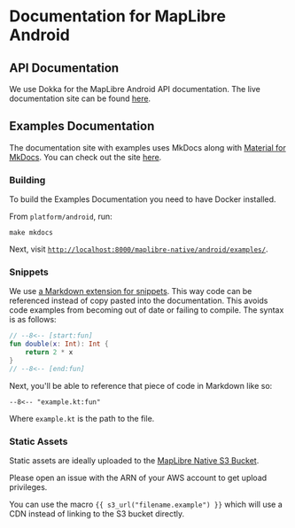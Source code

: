 # Documentation for MapLibre Android

## API Documentation

We use Dokka for the MapLibre Android API documentation. The live documentation site can be found [here](https://maplibre.org/maplibre-native/android/api/).

## Examples Documentation

The documentation site with examples uses MkDocs along with [Material for MkDocs](https://squidfunk.github.io/mkdocs-material/). You can check out the site [here](https://maplibre.org/maplibre-native/android/examples/).

### Building

To build the Examples Documentation you need to have Docker installed.

From `platform/android`, run:

```
make mkdocs
```

Next, visit [`http://localhost:8000/maplibre-native/android/examples/`](http://localhost:8000/maplibre-native/android/examples/).

### Snippets

We use [a Markdown extension for snippets](https://facelessuser.github.io/pymdown-extensions/extensions/snippets/#snippet-sections). This way code can be referenced instead of copy pasted into the documentation. This avoids code examples from becoming out of date or failing to compile. The syntax is as follows:

````kotlin
// --8<-- [start:fun]
fun double(x: Int): Int {
    return 2 * x
}
// --8<-- [end:fun]
````

Next, you'll be able to reference that piece of code in Markdown like so:

```
--8<-- "example.kt:fun"
```

Where `example.kt` is the path to the file.

### Static Assets

Static assets are ideally uploaded to the [MapLibre Native S3 Bucket](https://maplibre-native.s3.eu-central-1.amazonaws.com/index.html#android-documentation-resources/).

Please open an issue with the ARN of your AWS account to get upload privileges.

You can use the macro `{{ s3_url("filename.example") }}` which will use a CDN instead of linking to the S3 bucket directly.
